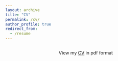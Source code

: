 ```yaml
---
layout: archive
title: "CV"
permalink: /cv/
author_profile: true
redirect_from:
  - /resume
---
```


<div class="blurb">
	<div style="width:100%">
	<div style="max-width:1200px;margin:0px auto;padding: 1px 20px;text-align:center">
		<p>View my <a href="https://fernandezpab.github.io/files/cv.pdf">CV</a> in pdf format</p>
	</div>
</div>
	
</div><!-- /.blurb -->	
